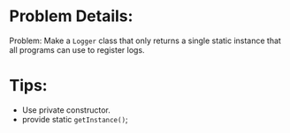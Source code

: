 # Problem Details:

Problem: Make a `Logger` class that only returns a single static instance that all programs can use to register logs.


# Tips: 

- Use private constructor. 
- provide static `getInstance()`;
